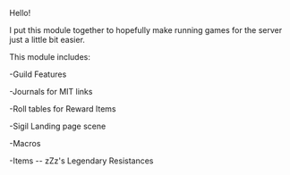 Hello!

I put this module together to hopefully make running games for the server just a little bit easier. 

This module includes:

-Guild Features

-Journals for MIT links

-Roll tables for Reward Items

-Sigil Landing page scene

-Macros

-Items 
  -- zZz's Legendary Resistances
